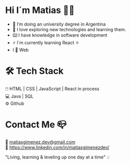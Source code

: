 # Hi I´m Matias 👋🏽

- 🔭 I’m doing an university degree in Argentina
- 🌱 I love exploring new technologies and learning them.
- ⌨️ I have knowledge in software development
- ⚡ I´m currently learning React ⚛️
- I 🧡 Web

# 🛠 Tech Stack

🖱️   HTML | CSS | JavaScript | React in process <br/>
💻   Java | SQL <br/>
⚙️   Github 

# Contact Me 📪

📧 matiasgimenez.dev@gmail.com <br/>
👔 https://www.linkedin.com/in/matiasgimenezdev/

"Living, learning & leveling up one day at a time" 💡 
